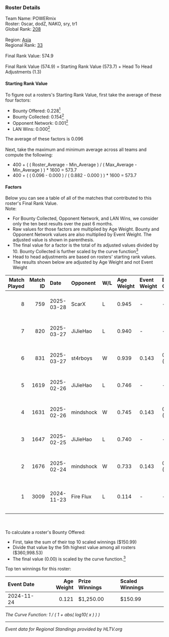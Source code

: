 ### Roster Details<br />
Team Name: POWERmix<br />
Roster: 0scar, dodZ, NAKO, sry, tr1<br />
Global Rank: [208](../../standings_global_2025_05_05.md)<br />
<br />
Region: [Asia]( ../../standings_asia_2025_05_05.md)<br />
Regional Rank: [33]( ../../standings_asia_2025_05_05.md)<br />
<br />
Final Rank Value:  574.9<br />
<br />
Final Rank Value (574.9) = Starting Rank Value (573.7) + Head To Head Adjustments (1.3)<br />

#### Starting Rank Value<br />
To figure out a rosters's Starting Rank Value, first take the average of these four factors:<br />
- Bounty Offered: 0.228[<sup>1</sup>](#table2)
- Bounty Collected: 0.154[<sup>2</sup>](#table1)
- Opponent Network: 0.001[<sup>2</sup>](#table1)
- LAN Wins: 0.000[<sup>2</sup>](#table1)

The average of these factors is 0.096<br />
<br />
Next, take the maximum and minimum average across all teams and compute the following:<br />
- 400 + ( ( Roster_Average - Min_Average ) / ( Max_Average - Min_Average ) ) * 1600 = 573.7
- 400 + ( ( 0.096 - 0.000 ) / ( 0.882 - 0.000 ) ) * 1600 = 573.7


#### Factors<br />
Below you can see a table of all of the matches that contributed to this roster's Final Rank Value.<br />
Note:<br />

- For Bounty Collected, Opponent Network, and LAN Wins, we consider only the ten best results over the past 6 months.
- Raw values for those factors are multiplied by Age Weight. Bounty and Opponent Network values are also multiplied by Event Weight. The adjusted value is shown in parenthesis.
- The final value for a factor is the total of its adjusted values divided by 10. Bounty Collected is further scaled by the curve function[<sup>3</sup>](#curveFunction)
- Head to head adjustments are based on rosters' starting rank values. The results shown below are adjusted by Age Weight and not Event Weight
<span id="table1"></span><br />


| Match Played | Match ID | Date       | Opponent  | W/L | Age Weight | Event Weight | Bounty Collected | Opponent Network | LAN Wins  | H2H Adj. | Roster                           |
| -: | -: | :- | :- | :- | :- | :- | :- | :- | :- | -: | :- |
|            8 |      759 | 2025-03-28 | ScarX     | L   | 0.945      | -            | -                | -                | -         |   -17.18 | 0scar, dodZ, NAKO, sry, tr1      |
|            7 |      820 | 2025-03-27 | JiJieHao  | L   | 0.940      | -            | -                | -                | -         |    -3.01 | 0scar, b1lal, dodZ, sry, tr1     |
|            6 |      831 | 2025-03-27 | st4rboys  | W   | 0.939      | 0.143        | 0.000 (0.000)    | 0.004 (0.001)    | 0 (0.000) |    14.09 | 0scar, b1lal, dodZ, sry, tr1     |
|            5 |     1619 | 2025-02-26 | JiJieHao  | L   | 0.746      | -            | -                | -                | -         |    -2.20 | 0SAMAS, 0scar, b1lal, dodZ, sry  |
|            4 |     1631 | 2025-02-26 | mindshock | W   | 0.745      | 0.143        | 0.000 (0.000)    | 0.038 (0.004)    | 0 (0.000) |     6.37 | 0SAMAS, 0scar, b1lal, dodZ, sry  |
|            3 |     1647 | 2025-02-25 | JiJieHao  | L   | 0.740      | -            | -                | -                | -         |    -2.15 | 0SAMAS, 0scar, b1lal, dodZ, sry  |
|            2 |     1676 | 2025-02-24 | mindshock | W   | 0.733      | 0.143        | 0.000 (0.000)    | 0.038 (0.004)    | 0 (0.000) |     6.24 | 0SAMAS, 0scar, b1lal, dodZ, sry  |
|            1 |     3009 | 2024-11-23 | Fire Flux | L   | 0.114      | -            | -                | -                | -         |    -0.90 | 0SAMAS, 0scar, dodZ, NAKO, ViTaL |

<br />
<span id="table2"></span><br />
To calculate a roster's Bounty Offered:<br />

- First, take the sum of their top 10 scaled winnings ($150.99)
- Divide that value by the 5th highest value among all rosters ($360,998.53)
- The final value (0.00) is scaled by the curve function.[<sup>3</sup>](#curveFunction)

Top ten winnings for this roster:<br />

| Event Date | Age Weight | Prize Winnings | Scaled Winnings |
| :- | -: | :- | :- |
| 2024-11-24 |      0.121 | $1,250.00      | $150.99         |


<span id="curveFunction"></span>_The Curve Function: 1 / ( 1 + abs( log10( x ) ) )_<br />

---
_Event data for Regional Standings provided by HLTV.org_<br />
